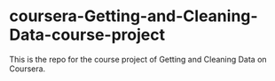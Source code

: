 coursera-Getting-and-Cleaning-Data-course-project
=================================================

This is the repo for the course project of Getting and Cleaning Data on Coursera.
